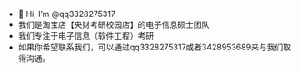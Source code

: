 - 👋 Hi, I’m @qq3328275317
- 我们是淘宝店【央财考研校园店】的电子信息硕士团队
- 我们专注于电子信息（软件工程）考研
- 如果你希望联系我们，可以通过qq3328275317或者3428953689来与我们取得沟通。


<!---
qq3328275317/qq3328275317 is a ✨ special ✨ repository because its `README.md` (this file) appears on your GitHub profile.
You can click the Preview link to take a look at your changes.
--->
